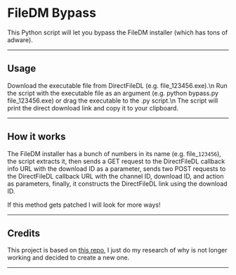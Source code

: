 # FileDM Bypass
This Python script will let you bypass the FileDM installer (which has tons of adware).

---
## Usage

Download the executable file from DirectFileDL (e.g. file_123456.exe).\n
Run the script with the executable file as an argument (e.g. python bypass.py file_123456.exe) or drag the executable to the .py script.\n
The script will print the direct download link and copy it to your clipboard.

---
## How it works
The FileDM installer has a bunch of numbers in its name (e.g. file_`123456`), the script extracts it, then sends a GET request to the DirectFileDL callback info URL with the download ID as a parameter, sends two POST requests to the DirectFileDL callback URL with the channel ID, download ID, and action as parameters, finally, it constructs the DirectFileDL link using the download ID.

If this method gets patched I will look for more ways!

---
## Credits
This project is based on [this repo](https://github.com/MattLawz/FileDM-Bypasser-Application/), I just do my research of why is not longer working and decided to create a new one.

---
